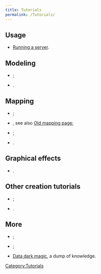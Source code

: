 ```yaml
---
title: Tutorials
permalink: /Tutorials/
---
```


## Usage

- [Running a server](Server_Running "wikilink").

## Modeling

- ;

- .

## Mapping

- ;

- , see also [Old mapping page](Old_Mapping "wikilink");

- ;

- .

## Graphical effects

- .

## Other creation tutorials

- ;

- .

## More

- ;

- ;

- [Data dark magic](Data_dark_magic "wikilink"), a dump of knowledge.

[Category:Tutorials](Category:Tutorials "wikilink")